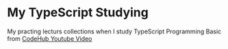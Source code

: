 # My TypeScript Studying 
My practing lecturs collections when I study TypeScript Programming Basic from [CodeHub Youtube Video](https://www.youtube.com/watch?v=mu5jIu-KRkI)
